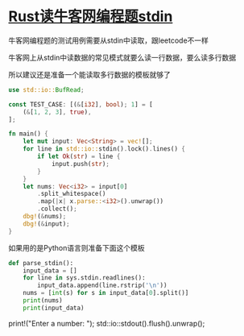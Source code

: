 # [Rust读牛客网编程题stdin](/2020/08/newcoder_stdin.md)

牛客网编程题的测试用例需要从stdin中读取，跟leetcode不一样

牛客网上从stdin中读数据的常见模式就要么读一行数据，要么读多行数据

所以建议还是准备一个能读取多行数据的模板就够了

```rust
use std::io::BufRead;

const TEST_CASE: [(&[i32], bool); 1] = [
    (&[1, 2, 3], true),
];

fn main() {
    let mut input: Vec<String> = vec![];
    for line in std::io::stdin().lock().lines() {
        if let Ok(str) = line {
            input.push(str);
        }
    }
    let nums: Vec<i32> = input[0]
        .split_whitespace()
        .map(|x| x.parse::<i32>().unwrap())
        .collect();
    dbg!(&nums);
    dbg!(&input);
}
```

如果用的是Python语言则准备下面这个模板

```python
def parse_stdin():
    input_data = []
    for line in sys.stdin.readlines():
        input_data.append(line.rstrip('\n'))
    nums = [int(s) for s in input_data[0].split()]
    print(nums)
    print(input_data)
```

print!("Enter a number: "); std::io::stdout().flush().unwrap();
